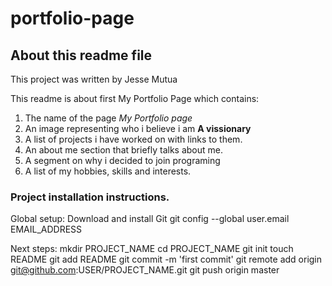 # portfolio-page
## About this readme file
This project was written by Jesse Mutua

This readme is about first My Portfolio Page which contains:

  1. The name of the page *My Portfolio page*
  2. An image representing who i believe i am **A vissionary**
  3. A list of projects i have worked on with links to them.
  4. An about me section that briefly talks about me.
  5. A segment on why i decided to join programing
  6. A list of my hobbies, skills and interests.

### Project installation instructions.
Global setup:
  Download and install Git
  git config --global user.email EMAIL_ADDRESS
      
Next steps:
  mkdir PROJECT_NAME
  cd PROJECT_NAME
  git init
  touch README
  git add README
  git commit -m 'first commit'
  git remote add origin git@github.com:USER/PROJECT_NAME.git
  git push origin master

